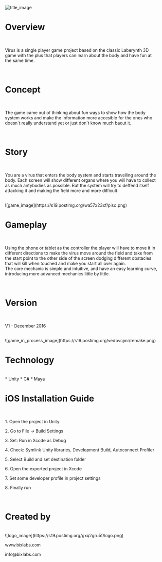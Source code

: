 
![title_image](https://s19.postimg.org/wjucxfp0j/banner1.png)
<br>

# Overview

<br>
<p>Virus is a single player game project based on the classic Laberynth 3D game with the plus that players can learn about the body and have fun at the same time. </p>
<br>

# Concept

<br>
<p>The game came out of thinking about fun ways to show how the body system works and make the information more accesible for the ones who doesn´t really understand yet or just don´t know much baout it. </p>
<br>

# Story

<br>
<p>You are a virus that enters the body system and starts travelling around the body. Each screen will show different organs where you will have to collect as much antybodies as possible. But the system will try to deffend itself attacking it and making the field more and more difficult.  </p>
<br>
![game_image](https://s19.postimg.org/wa57x23xf/piso.png)
<br>

# Gameplay
<br>
<p>Using the phone or tablet as the controller the player will have to move it in different directions to make the virus move around the field and take from the start point to the other side of the screen dodging different obstacles that will kill when touched and make you start all over again.<br>The core mechanic is simple and intuitive, and have an easy learning curve, introducing more advanced mechanics little by little. </p>
<br>

# Version

<br>
<p>V1 - December 2016</p>
<br>
![game_in_process_image](https://s19.postimg.org/vedbvcjmr/remake.png)
<br>

# Technology

<br>
* Unity
* C#
* Maya
<br> 

# iOS Installation Guide

<br>
<p>1. Open the project in Unity</p>
<p>2. Go to File -> Build Settings</p>
<p>3. Set: Run in Xcode as Debug</p>
<p>4. Check: Symlink Unity libraries, Development Build, Autoconnect Profiler</p>
<p>5. Select Build and set destination folder</p>
<p>6. Open the exported project in Xcode</p>
<p>7. Set some developer profile in project settings</p>
<p>8. Finally run</p>
<br> 

# Created by 

<br>
![logo_image](https://s19.postimg.org/gxq2gru5f/logo.png)
<br>
<p>www.bixlabs.com</p>
<p>info@bixlabs.com</p>
